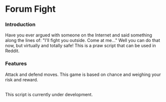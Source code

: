 # Forum Fight

### Introduction
Have you ever argued with someone on the Internet and said something along the lines of: "I'll fight you outside. Come at me..."
Well you can do that now, but virtually and totally safe! This is a praw script that can be used in Reddit.

### Features
Attack and defend moves. This game is based on chance and weighing your risk and reward.

<br />
This script is currently under development.

